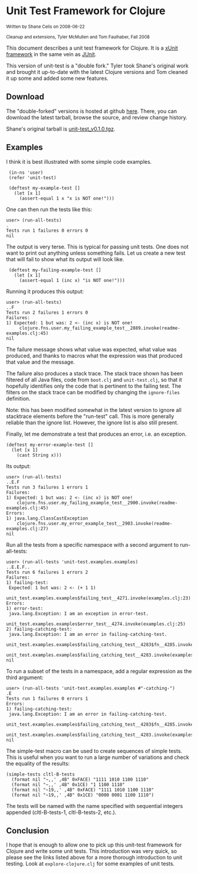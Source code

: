 Unit Test Framework for Clojure
===============================
<small>Written by Shane Celis on 2008-06-22</small>

<small>Cleanup and extensions, Tyler McMullen and Tom Faulhaber, Fall 2008</small>

This document describes a unit test framework for Clojure.  It is a
[xUnit framework][1] in the same vein as [JUnit][2].  

This version of unit-test is a "double fork." Tyler took Shane's original work
and brought it up-to-date with the latest Clojure versions and Tom
cleaned it up some and added some new features.

Download
--------

The "double-forked" versions is hosted at github
[here](http://github.com/tomfaulhaber/unit_test). There, you can download the
latest tarball, browse the source, and review change history.

Shane's original tarball is
[unit-test_v0.1.0.tgz](http://gnufoo.org/clojure/unit-test_v0.1.0.tgz).

Examples
--------

I think it is best illustrated with some simple code examples.

     (in-ns 'user)
     (refer 'unit-test)

     (deftest my-example-test []
       (let [x 1]
         (assert-equal 1 x "x is NOT one!")))

One can then run the tests like this:

    user> (run-all-tests)
    .
    Tests run 1 failures 0 errors 0
    nil

The output is very terse.  This is typical for passing unit tests.
One does not want to print out anything unless something fails.  Let
us create a new test that will fail to show what its output will look
like.

     (deftest my-failing-example-test []
       (let [x 1]
         (assert-equal 1 (inc x) "is NOT one!")))

Running it produces this output:

    user> (run-all-tests)
    ..F
    Tests run 2 failures 1 errors 0
    Failures:
    1) Expected: 1 but was: 2 <- (inc x) is NOT one!
         clojure.fns.user.my_failing_example_test__2889.invoke(readme-examples.clj:45)
    nil

The failure message shows what value was expected, what value was
produced, and thanks to macros what the expression was that produced
that value and the message.

The failure also produces a stack trace.  The stack trace shown has
been filtered of all Java files, code from `boot.clj` and
`unit-test.clj`, so that it hopefully identifies only the code that is
pertinent to the failing test.  The filters on the stack trace can be
modified by changing the `ignore-files` definition.

Note: this has been modified somewhat in the latest version to ignore all
stacktrace elements before the "run-test" call. This is more generally reliable
than the ignore list. However, the ignore list is also still present.

Finally, let me demonstrate a test that produces an error, i.e. an
exception.

    (deftest my-error-example-test []
      (let [x 1]
        (cast String x)))

Its output:

    user> (run-all-tests)
    ..E.F
    Tests run 3 failures 1 errors 1
    Failures:
    1) Expected: 1 but was: 2 <- (inc x) is NOT one!
        clojure.fns.user.my_failing_example_test__2900.invoke(readme-examples.clj:45)
    Errors:
    1) java.lang.ClassCastException
        clojure.fns.user.my_error_example_test__2903.invoke(readme-examples.clj:27)
    nil

Run all the tests from a specific namespace with a second argument to run-all-tests:

    user> (run-all-tests 'unit-test.examples.examples)
    ..E.E.F..
    Tests run 6 failures 1 errors 2
    Failures:
    1) failing-test: 
     Expected: 1 but was: 2 <- (+ 1 1) 
        unit_test.examples.examples$failing_test__4271.invoke(examples.clj:23)
    Errors:
    1) error-test: 
     java.lang.Exception: I am an exception in error-test.
        unit_test.examples.examples$error_test__4274.invoke(examples.clj:25)
    2) failing-catching-test: 
     java.lang.Exception: I am an error in failing-catching-test.
        unit_test.examples.examples$failing_catching_test__4283$fn__4285.invoke(examples.clj:35)
        unit_test.examples.examples$failing_catching_test__4283.invoke(examples.clj:35)
    nil

To run a subset of the tests in a namespace, add a
regular expression as the third argument:

    user> (run-all-tests 'unit-test.examples.examples #"-catching-")
    .E
    Tests run 1 failures 0 errors 1
    Errors:
    1) failing-catching-test: 
     java.lang.Exception: I am an error in failing-catching-test.
        unit_test.examples.examples$failing_catching_test__4283$fn__4285.invoke(examples.clj:35)
        unit_test.examples.examples$failing_catching_test__4283.invoke(examples.clj:35)
    nil

The simple-test macro can be used to create sequences of simple tests. This
is useful when you want to run a large number of variations and check the
equality of the results:

    (simple-tests cltl-B-tests
      (format nil "~,,' ,4B" 0xFACE) "1111 1010 1100 1110" 
      (format nil "~,,' ,4B" 0x1CE) "1 1100 1110" 
      (format nil "~19,,' ,4B" 0xFACE) "1111 1010 1100 1110" 
      (format nil "~19,,' ,4B" 0x1CE) "0000 0001 1100 1110")

The tests will be named with the name specified with sequential integers
appended (cltl-B-tests-1, cltl-B-tests-2, etc.).

Conclusion
----------

I hope that is enough to allow one to pick up this unit-test framework
for Clojure and write some unit tests.  This introduction was very
quick, so please see the links listed above for a more thorough
introduction to unit testing.  Look at `explore-clojure.clj` for some
examples of unit tests.

[1]: http://en.wikipedia.org/wiki/XUnit
[2]: http://www.junit.org/
